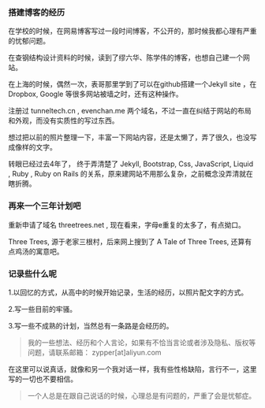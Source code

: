 ---
---

### 搭建博客的经历

在学校的时候，在网易博客写过一段时间博客，不公开的，那时候我都心理有严重的忧郁问题。

在查钢结构设计资料的时候，读到了缪六华、陈学伟的博客，也想自己建一个网站。

在上海的时候，偶然一次，表哥那里学到了可以在github搭建一个Jekyll site ，在 Dropbox, Google 等很多网站被墙之时，还有这种操作。

注册过 tunneltech.cn , evenchan.me  两个域名，不过一直在纠结于网站的布局和外观，而没有实质性的写过东西。

想过把以前的照片整理一下，丰富一下网站内容，还是太懒了，弄了很久，也没写成像样的文字。

转眼已经过去4年了， 终于弄清楚了 Jekyll, Bootstrap, Css, JavaScript, Liquid , Ruby , Ruby on Rails 的关系，原来建网站不用那么复杂，之前概念没弄清就在瞎折腾。


### 再来一个三年计划吧

重新申请了域名 threetrees.net , 现在看来，字母e重复的太多了，有点拗口。

Three Trees, 源于老家三根村，后来网上搜到了 A Tale of Three Trees, 还算有点鸡汤的寓意吧。


### 记录些什么呢

1.以回忆的方式，从高中的时候开始记录，生活的经历，以照片配文字的方式。

2.写一些目前的牢骚。

3.写一些不成熟的计划，当然总有一条路是会经历的。


>我的一些想法、经历和个人言论，如果有不恰当言论或者涉及隐私、版权等问题，请联系邮箱： zypper[at]aliyun.com

在这里可以说真话，就像和另一个我对话一样，我有些性格缺陷，言行不一，这里写的一切也不要相信。

>一个人总是在跟自己说话的时候，心理总是有问题的，严重了会是忧郁症。

